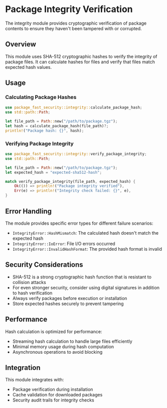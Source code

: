 # Package Integrity Verification

The integrity module provides cryptographic verification of package contents to ensure they haven't been tampered with or corrupted.

## Overview

This module uses SHA-512 cryptographic hashes to verify the integrity of package files. It can calculate hashes for files and verify that files match expected hash values.

## Usage

### Calculating Package Hashes

```rust
use package_fast_security::integrity::calculate_package_hash;
use std::path::Path;

let file_path = Path::new("/path/to/package.tgz");
let hash = calculate_package_hash(file_path)?;
println!("Package hash: {}", hash);
```

### Verifying Package Integrity

```rust
use package_fast_security::integrity::verify_package_integrity;
use std::path::Path;

let file_path = Path::new("/path/to/package.tgz");
let expected_hash = "expected-sha512-hash";

match verify_package_integrity(file_path, expected_hash) {
    Ok(()) => println!("Package integrity verified"),
    Err(e) => println!("Integrity check failed: {}", e),
}
```

## Error Handling

The module provides specific error types for different failure scenarios:

- `IntegrityError::HashMismatch`: The calculated hash doesn't match the expected hash
- `IntegrityError::IoError`: File I/O errors occurred
- `IntegrityError::InvalidHashFormat`: The provided hash format is invalid

## Security Considerations

- SHA-512 is a strong cryptographic hash function that is resistant to collision attacks
- For even stronger security, consider using digital signatures in addition to hash verification
- Always verify packages before execution or installation
- Store expected hashes securely to prevent tampering

## Performance

Hash calculation is optimized for performance:
- Streaming hash calculation to handle large files efficiently
- Minimal memory usage during hash computation
- Asynchronous operations to avoid blocking

## Integration

This module integrates with:
- Package verification during installation
- Cache validation for downloaded packages
- Security audit trails for integrity checks